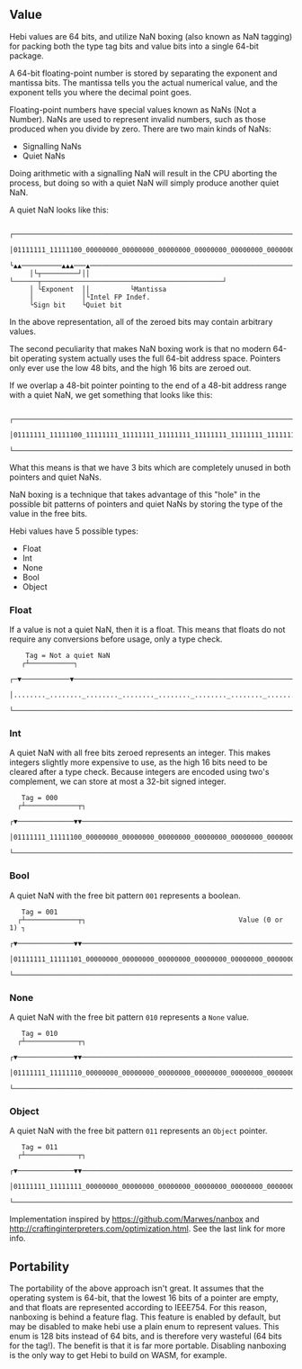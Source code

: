 ## Value

Hebi values are 64 bits, and utilize NaN boxing (also known as NaN tagging)
for packing both the type tag bits and value bits into a single 64-bit
package.

A 64-bit floating-point number is stored by separating the exponent and
mantissa bits. The mantissa tells you the actual numerical value, and the
exponent tells you where the decimal point goes.

Floating-point numbers have special values known as NaNs (Not a Number).
NaNs are used to represent invalid numbers, such as those produced when you
divide by zero. There are two main kinds of NaNs:

- Signalling NaNs
- Quiet NaNs

Doing arithmetic with a signalling NaN will result in the CPU aborting the
process, but doing so with a quiet NaN will simply produce another quiet
NaN.

A quiet NaN looks like this:

```text,ignore
    ┌────────────────────────────────────────────────────────────────────────┐
    │01111111_11111100_00000000_00000000_00000000_00000000_00000000_000000000│
    └▲▲──────────▲▲▲───▲────────────────────────────────────────────────────▲┘
     │└┬─────────┘││   └──────┬─────────────────────────────────────────────┘
     │ └Exponent  ││          └Mantissa
     │            │└Intel FP Indef.
     └Sign bit    └Quiet bit
```

In the above representation, all of the zeroed bits may contain arbitrary
values.

The second peculiarity that makes NaN boxing work is that no modern 64-bit
operating system actually uses the full 64-bit address space. Pointers only
ever use the low 48 bits, and the high 16 bits are zeroed out.

If we overlap a 48-bit pointer pointing to the end of a 48-bit address range
with a quiet NaN, we get something that looks like this:

```text,ignore
    ┌───────────────────────────────────────────────────────────────────────┐
    │01111111_11111100_11111111_11111111_11111111_11111111_11111111_11111111│
    └───────────────────────────────────────────────────────────────────────┘
```

What this means is that we have 3 bits which are completely unused in both
pointers and quiet NaNs.

NaN boxing is a technique that takes advantage of this "hole" in the
possible bit patterns of pointers and quiet NaNs by storing the type of the
value in the free bits.

Hebi values have 5 possible types:
- Float
- Int
- None
- Bool
- Object

### Float

If a value is not a quiet NaN, then it is a float. This means that floats do
not require any conversions before usage, only a type check.

```text,ignore
    Tag = Not a quiet NaN
   ┌┴───────────┐
 ┌─▼────────────▼────────────────────────────────────────────────────────┐
 │........_........_........_........_........_........_........_........│
 └───────────────────────────────────────────────────────────────────────┘
```

### Int

A quiet NaN with all free bits zeroed represents an integer. This makes
integers slightly more expensive to use, as the high 16 bits need to be
cleared after a type check. Because integers are encoded using two's
complement, we can store at most a 32-bit signed integer.

```text,ignore
   Tag = 000
  ┌┴─────────────┬┐
 ┌▼──────────────▼▼──────────────────────────────────────────────────────┐
 │01111111_11111100_00000000_00000000_00000000_00000000_00000000_00000000│
 └───────────────────────────────────────────────────────────────────────┘
```

### Bool

A quiet NaN with the free bit pattern `001` represents a boolean.

```text,ignore
   Tag = 001
  ┌┴─────────────┬┐                                      Value (0 or 1) ┐
 ┌▼──────────────▼▼─────────────────────────────────────────────────────▼┐
 │01111111_11111101_00000000_00000000_00000000_00000000_00000000_0000000v│
 └───────────────────────────────────────────────────────────────────────┘
```

### None

A quiet NaN with the free bit pattern `010` represents a `None` value.

```text,ignore
   Tag = 010
  ┌┴─────────────┬┐
 ┌▼──────────────▼▼──────────────────────────────────────────────────────┐
 │01111111_11111110_00000000_00000000_00000000_00000000_00000000_0000000=│
 └───────────────────────────────────────────────────────────────────────┘
```

### Object

A quiet NaN with the free bit pattern `011` represents an `Object` pointer.

```text,ignore
   Tag = 011
  ┌┴─────────────┬┐
 ┌▼──────────────▼▼──────────────────────────────────────────────────────┐
 │01111111_11111111_00000000_00000000_00000000_00000000_00000000_00000000│
 └───────────────────────────────────────────────────────────────────────┘
```

Implementation inspired by <https://github.com/Marwes/nanbox> and <http://craftinginterpreters.com/optimization.html>.
See the last link for more info.

## Portability

The portability of the above approach isn't great. It assumes that the operating system is 64-bit, that the lowest 16 bits of a pointer are empty, and that floats are represented according to IEEE754. For this reason, nanboxing is behind a feature flag. This feature is enabled by default, but may be disabled to make hebi use a plain enum to represent values. This enum is 128 bits instead of 64 bits, and is therefore very wasteful (64 bits for the tag!). The benefit is that it is far more portable. Disabling nanboxing is the only way to get Hebi to build on WASM, for example.
